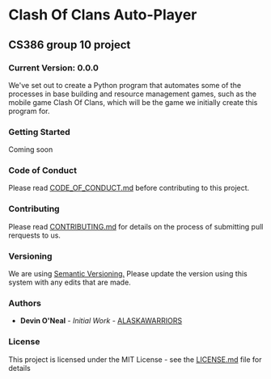 # Clash Of Clans Auto-Player

## CS386 group 10 project

### Current Version: 0.0.0

We've set out to create a Python program that automates some of the processes in base building and resource management games, such as the mobile game Clash Of Clans, which will be the game we initially create this program for.

### Getting Started 

Coming soon

### Code of Conduct

Please read [CODE_OF_CONDUCT.md](https://github.com/OneTinySauce/Clash-Of-Clans-Auto-Player/blob/main/CODE_OF_CONDUCT.md) before contributing to this project.

### Contributing

Please read [CONTRIBUTING.md](https://github.com/OneTinySauce/Clash-Of-Clans-Auto-Player/blob/main/CONTRIBUTING.md) for details on the process of submitting pull rerquests to us.

### Versioning

We are using [Semantic Versioning.](https://semver.org/) Please update the version using this system with any edits that are made.

### Authors

* **Devin O'Neal** - _Initial Work_ - [ALASKAWARRIORS](https://github.com/ALASKAWARRIORS)

### License 

This project is licensed under the MIT License - see the [LICENSE.md](https://github.com/OneTinySauce/Clash-Of-Clans-Auto-Player/blob/main/LICENSE.md) file for details
